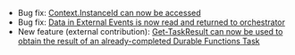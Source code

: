* Bug fix: [Context.InstanceId can now be accessed](https://github.com/Azure/azure-functions-powershell-worker/issues/727)
* Bug fix: [Data in External Events is now read and returned to orchestrator](https://github.com/Azure/azure-functions-powershell-worker/issues/68)
* New feature (external contribution): [Get-TaskResult can now be used to obtain the result of an already-completed Durable Functions Task](https://github.com/Azure/azure-functions-powershell-worker/pull/786)